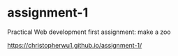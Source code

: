 # assignment-1
Practical Web development first assignment: make a zoo

 https://christopherwu1.github.io/assignment-1/
